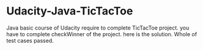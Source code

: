 # Udacity-Java-TicTacToe
Java basic course of Udacity require to complete TicTacToe project. you have to complete checkWinner of the project. here is the solution.
Whole of test cases passed.
